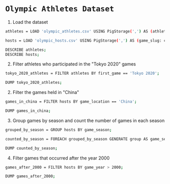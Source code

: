 # `Olympic Athletes Dataset`

1.	Load the dataset
```sh
athletes = LOAD 'olympic_athletes.csv' USING PigStorage(',') AS (athlete_url: chararray, athlete_full_name: chararray, games_participations: int, first_game: chararray, athlete_year_birth: float, athlete_medals: chararray, bio: chararray);

hosts = LOAD 'olympic_hosts.csv' USING PigStorage(',') AS (game_slug: chararray, game_end_date: chararray, game_start_date: chararray, game_location: chararray, game_name: chararray, game_season: chararray, game_year: int);

DESCRIBE athletes;
DESCRIBE hosts;
```

2.	Filter athletes who participated in the "Tokyo 2020" games
```sh
tokyo_2020_athletes = FILTER athletes BY first_game == 'Tokyo 2020';

DUMP tokyo_2020_athletes;
```

2.	Filter the games held in "China"
```sh
games_in_china = FILTER hosts BY game_location == 'China';

DUMP games_in_china;
```

3.	Group games by season and count the number of games in each season
```sh
grouped_by_season = GROUP hosts BY game_season;

counted_by_season = FOREACH grouped_by_season GENERATE group AS game_season, COUNT(hosts) AS num_games;

DUMP counted_by_season;
```

4.	Filter games that occurred after the year 2000
```sh
games_after_2000 = FILTER hosts BY game_year > 2000;

DUMP games_after_2000;
```